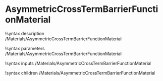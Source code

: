 <!-- MOOSE Documentation Stub: Remove this when content is added. -->

# AsymmetricCrossTermBarrierFunctionMaterial

!syntax description /Materials/AsymmetricCrossTermBarrierFunctionMaterial

!syntax parameters /Materials/AsymmetricCrossTermBarrierFunctionMaterial

!syntax inputs /Materials/AsymmetricCrossTermBarrierFunctionMaterial

!syntax children /Materials/AsymmetricCrossTermBarrierFunctionMaterial
